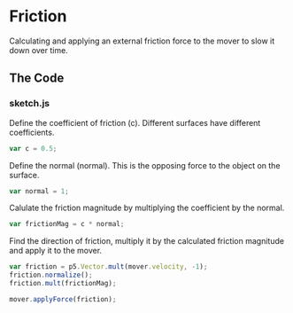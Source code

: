 # Friction

Calculating and applying an external friction force to the mover to slow it down over time.

## The Code

### sketch.js

Define the coefficient of friction (c). Different surfaces have different coefficients.

```js
var c = 0.5;
```

Define the normal (normal). This is the opposing force to the object on the surface.

```js
var normal = 1;
```

Calulate the friction magnitude by multiplying the coefficient by the normal.

```js
var frictionMag = c * normal;
```

Find the direction of friction, multiply it by the calculated friction magnitude and apply it to the mover.

```js
var friction = p5.Vector.mult(mover.velocity, -1);
friction.normalize();
friction.mult(frictionMag);

mover.applyForce(friction);
```


